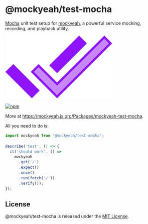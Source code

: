 # @mockyeah/test-mocha

[Mocha](https://mochajs.org) unit test setup for [mockyeah](https://github.com/mockyeah/mockyeah),
a powerful service mocking, recording, and playback utility.

<img src="https://raw.githubusercontent.com/mockyeah/mockyeah/master/packages/mockyeah-docs/src/images/logo/mockyeah-600.png" height="200" />

[![npm](https://img.shields.io/npm/v/@mockyeah/test-mocha.svg)](https://www.npmjs.com/package/@mockyeah/test-mocha)

More at https://mockyeah.js.org/Packages/mockyeah-test-mocha.

All you need to do is:

```js
import mockyeah from '@mockyeah/test-mocha';

describe('test', () => {
  it('should work', () =>
    mockyeah
      .get('/')
      .expect()
      .once()
      .run(fetch('/'))
      .verify());
});
```

## License

@mockyeah/test-mocha is released under the [MIT License](https://opensource.org/licenses/MIT).
